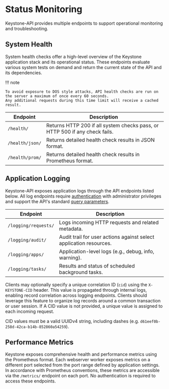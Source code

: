 # Status Monitoring

Keystone-API provides multiple endpoints to support operational monitoring and troubleshooting.

## System Health

System health checks offer a high-level overview of the Keystone application stack and its operational status.
These endpoints evaluate various system tests on demand and return the current state of the API and its dependencies.

!!! note

    To avoid exposure to DOS style attacks, API health checks are run on the server a maximum of once every 60 seconds.
    Any additional requests during this time limit will receive a cached result.

| Endpoint        | Description                                                                 |
|-----------------|-----------------------------------------------------------------------------|
| `/health/`      | Returns HTTP 200 if all system checks pass, or HTTP 500 if any check fails. |
| `/health/json/` | Returns detailed health check results in JSON format.                       |
| `/health/prom/` | Returns detailed health check results in Prometheus format.                 |

## Application Logging

Keystone-API exposes application logs through the API endpoints listed below.
All log endpoints require [authentication](./authentication.md) with administrator privileges and support the
API's standard [query parameters](./filtering.md).

| Endpoint             | Description                                                        |
|----------------------|--------------------------------------------------------------------|
| `/logging/requests/` | Logs incoming HTTP requests and related metadata.                  |
| `/logging/audit/`    | Audit trail for user actions against select application resources. |
| `/logging/apps/`     | Application-level logs (e.g., debug, info, warning).               |
| `/logging/tasks/`    | Results and status of scheduled background tasks.                  |

Clients may optionally specify a unique correlation ID (`cid`) using the `X-KEYSTONE-CID` header.
This value is propagated through internal logs, enabling record correlation across logging endpoints.
Clients should leverage this feature to organize log records around a common transaction or user session.
If A CID value is not provided, a unique value is assigned to each incoming request.

CID values must be a valid UUIDv4 string, including dashes (e.g. `d61eef0b-258d-42ca-b14b-852860a54259`).

## Performance Metrics

Keystone exposes comprehensive health and performance metrics using the Prometheus format.
Each webserver worker exposes metrics on a different port selected from the port range defined by application settings.
In accordance with Prometheus conventions, these metrics are accessible via the `/metrics/` endpoint on each port.
No authentication is required to access these endpoints.
